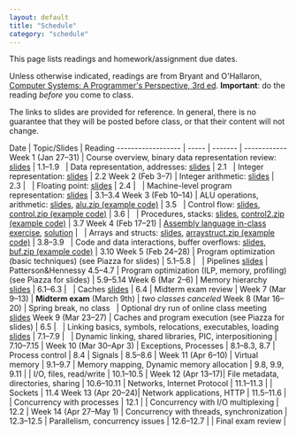 ```yaml
---
layout: default
title: "Schedule"
category: "schedule"
---
```


This page lists readings and homework/assignment due dates.

Unless otherwise indicated, readings are from Bryant and O'Hallaron, [Computer Systems: A Programmer's Perspective, 3rd ed](https://csapp.cs.cmu.edu/).  **Important**: do the reading *before* you come to class.

The links to slides are provided for reference.  In general, there is no guarantee that they will be posted before class, or that their content will not change.

Date               | Topic/Slides | Reading
------------------ | ----- | ------- | ------------
Week 1 (Jan 27–31) | Course overview, binary data representation review: [slides](lectures/lecture01-public.pdf) | 1.1–1.9
&nbsp;             | Data representation, addresses: [slides](lectures/lecture02-public.pdf) | 2.1
&nbsp;             | Integer representation: [slides](lectures/lecture03-public.pdf) | 2.2
Week 2 (Feb 3–7)   | Integer arithmetic: [slides](lectures/lecture04-public.pdf) | 2.3 |
&nbsp;             | Floating point: [slides](lectures/lecture05-public.pdf) | 2.4 |
&nbsp;             | Machine-level program representation: [slides](lectures/lecture06-public.pdf) | 3.1–3.4
Week 3 (Feb 10–14) | ALU operations, arithmetic: [slides](lectures/lecture07-public.pdf), [alu.zip (example code)](lectures/alu.zip) | 3.5
&nbsp;             | Control flow: [slides](lectures/lecture08-public.pdf), [control.zip (example code)](lectures/control.zip) | 3.6 |
&nbsp;             | Procedures, stacks: [slides](lectures/lecture09-public.pdf), [control2.zip (example code)](lectures/control2.zip) | 3.7
Week 4 (Feb 17–21) | [Assembly language in-class exercise](exercise/assembly.html), [solution](exercise/asmExerciseSoln.zip) | 
&nbsp;             | Arrays and structs: [slides](lectures/lecture10-public.pdf), [arraystruct.zip (example code)](lectures/arraystruct.zip) | 3.8–3.9
&nbsp;             | Code and data interactions, buffer overflows: [slides](lectures/lecture11-public.pdf), [buf.zip (example code)](lectures/buf.zip)  | 3.10
Week 5 (Feb 24–28) | Program optimization (basic techniques) (see Piazza for slides) | 5.1–5.8 |
&nbsp;             | Pipelines [slides](lectures/lecture13-public.pdf) | Patterson&amp;Hennessy 4.5–4.7
                   | Program optimization (ILP, memory, profiling) (see Piazza for slides) | 5.9–5.14
Week 6 (Mar 2–6)   | Memory hierarchy [slides](lectures/lecture15-public.pdf) | 6.1–6.3 |
&nbsp;             | Caches [slides](lectures/lecture16-public.pdf) | 6.4
                   | Midterm exam review |
Week 7 (Mar 9–13)  | **Midterm exam** (March 9th)
                   | *two classes canceled*
Week 8 (Mar 16–20) | Spring break, no class
&nbsp;             | Optional dry run of online class meeting [slides](lectures/dryrun.pdf)
Week 9 (Mar 23–27) | Caches and program execution (see Piazza for slides) | 6.5 |
&nbsp;             | Linking basics, symbols, relocations, executables, loading [slides](lectures/lecture18-public.pdf) | 7.1–7.9 |
&nbsp;             | Dynamic linking, shared libraries, PIC, interpositioning | 7.10–7.15 |
Week 10 (Mar 30–Apr 3) | Exceptions, Processes | 8.1–8.3, 8.7
                   | Process control | 8.4
                   | Signals | 8.5–8.6 |
Week 11 (Apr 6–10) | Virtual memory | 9.1–9.7
                   | Memory mapping, Dynamic memory allocation | 9.8, 9.9, 9.11 |
                   | I/O, files, read/write | 10.1–10.5 |
Week 12 (Apr 13–17)| File metadata, directories, sharing | 10.6–10.11
                   | Networks, Internet Protocol | 11.1–11.3 |
                   | Sockets | 11.4
Week 13 (Apr 20–24)| Network applications, HTTP | 11.5–11.6 |
                   | Concurrency with processes | 12.1 |
                   | Concurrency with I/O multiplexing | 12.2 |
Week 14 (Apr 27–May 1) | Concurrency with threads, synchronization | 12.3–12.5
                   | Parallelism, concurrency issues | 12.6–12.7 |
                   | Final exam review |
